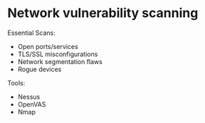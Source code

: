 # Network vulnerability scanning

Essential Scans:

* Open ports/services
* TLS/SSL misconfigurations
* Network segmentation flaws
* Rogue devices

Tools:

* Nessus
* OpenVAS
* Nmap
